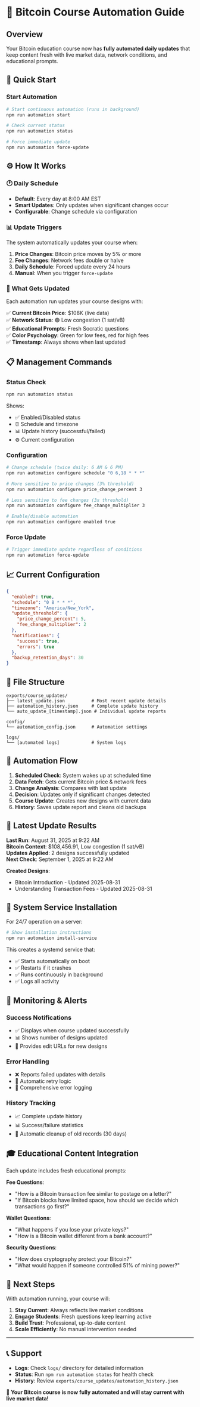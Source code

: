


# 🤖 Bitcoin Course Automation Guide

## Overview

Your Bitcoin education course now has **fully automated daily updates** that keep content fresh with live market data, network conditions, and educational prompts.

## 🚀 Quick Start

### Start Automation
```bash
# Start continuous automation (runs in background)
npm run automation start

# Check current status
npm run automation status

# Force immediate update
npm run automation force-update
```

## ⚙️ How It Works

### 🕐 **Daily Schedule**
- **Default**: Every day at 8:00 AM EST
- **Smart Updates**: Only updates when significant changes occur
- **Configurable**: Change schedule via configuration

### 📊 **Update Triggers**

The system automatically updates your course when:

1. **Price Changes**: Bitcoin price moves by 5% or more
2. **Fee Changes**: Network fees double or halve  
3. **Daily Schedule**: Forced update every 24 hours
4. **Manual**: When you trigger `force-update`

### 🎨 **What Gets Updated**

Each automation run updates your course designs with:

✅ **Current Bitcoin Price**: $108K (live data)  
✅ **Network Status**: 🟢 Low congestion (1 sat/vB)  
✅ **Educational Prompts**: Fresh Socratic questions  
✅ **Color Psychology**: Green for low fees, red for high fees  
✅ **Timestamp**: Always shows when last updated  

## 📋 **Management Commands**

### Status Check
```bash
npm run automation status
```
Shows:
- ✅ Enabled/Disabled status
- ⏰ Schedule and timezone  
- 📊 Update history (successful/failed)
- ⚙️ Current configuration

### Configuration
```bash
# Change schedule (twice daily: 6 AM & 6 PM)
npm run automation configure schedule "0 6,18 * * *"

# More sensitive to price changes (3% threshold)
npm run automation configure price_change_percent 3

# Less sensitive to fee changes (3x threshold)
npm run automation configure fee_change_multiplier 3

# Enable/disable automation
npm run automation configure enabled true
```

### Force Update
```bash
# Trigger immediate update regardless of conditions
npm run automation force-update
```

## 📈 **Current Configuration**

```json
{
  "enabled": true,
  "schedule": "0 8 * * *",
  "timezone": "America/New_York",
  "update_threshold": {
    "price_change_percent": 5,
    "fee_change_multiplier": 2
  },
  "notifications": {
    "success": true,
    "errors": true
  },
  "backup_retention_days": 30
}
```

## 📁 **File Structure**

```
exports/course_updates/
├── latest_update.json          # Most recent update details
├── automation_history.json     # Complete update history
└── auto_update_[timestamp].json # Individual update reports

config/
└── automation_config.json      # Automation settings

logs/
└── [automated logs]            # System logs
```

## 🔄 **Automation Flow**

1. **Scheduled Check**: System wakes up at scheduled time
2. **Data Fetch**: Gets current Bitcoin price & network fees  
3. **Change Analysis**: Compares with last update
4. **Decision**: Updates only if significant changes detected
5. **Course Update**: Creates new designs with current data
6. **History**: Saves update report and cleans old backups

## 🎯 **Latest Update Results**

**Last Run**: August 31, 2025 at 9:22 AM  
**Bitcoin Context**: $108,456.91, Low congestion (1 sat/vB)  
**Updates Applied**: 2 designs successfully updated  
**Next Check**: September 1, 2025 at 9:22 AM  

**Created Designs**:
- Bitcoin Introduction - Updated 2025-08-31
- Understanding Transaction Fees - Updated 2025-08-31

## 🔧 **System Service Installation** 

For 24/7 operation on a server:

```bash
# Show installation instructions
npm run automation install-service
```

This creates a systemd service that:
- ✅ Starts automatically on boot
- ✅ Restarts if it crashes  
- ✅ Runs continuously in background
- ✅ Logs all activity

## 🚨 **Monitoring & Alerts**

### Success Notifications
- ✅ Displays when course updated successfully
- 📊 Shows number of designs updated
- 🔗 Provides edit URLs for new designs

### Error Handling
- ❌ Reports failed updates with details
- 🔄 Automatic retry logic
- 📝 Comprehensive error logging

### History Tracking
- 📈 Complete update history
- 📊 Success/failure statistics  
- 🧹 Automatic cleanup of old records (30 days)

## 🎓 **Educational Content Integration**

Each update includes fresh educational prompts:

**Fee Questions**:
- "How is a Bitcoin transaction fee similar to postage on a letter?"
- "If Bitcoin blocks have limited space, how should we decide which transactions go first?"

**Wallet Questions**:
- "What happens if you lose your private keys?"
- "How is a Bitcoin wallet different from a bank account?"

**Security Questions**:
- "How does cryptography protect your Bitcoin?"
- "What would happen if someone controlled 51% of mining power?"

## 🔮 **Next Steps**

With automation running, your course will:

1. **Stay Current**: Always reflects live market conditions
2. **Engage Students**: Fresh questions keep learning active
3. **Build Trust**: Professional, up-to-date content
4. **Scale Efficiently**: No manual intervention needed

---

## 📞 **Support**

- **Logs**: Check `logs/` directory for detailed information
- **Status**: Run `npm run automation status` for health check
- **History**: Review `exports/course_updates/automation_history.json`

**🎉 Your Bitcoin course is now fully automated and will stay current with live market data!**